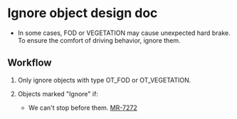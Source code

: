 # Ignore object design doc

- In some cases, FOD or VEGETATION may cause unexpected hard brake. To ensure the comfort of driving behavior, ignore them.

## Workflow

1. Only ignore objects with type OT_FOD or OT_VEGETATION.
2. Objects marked "Ignore" if:

   - We can't stop before them. [MR-7272](https://gitlab.qcraft.ai/root/qcraft/-/merge_requests/7272)
